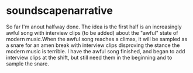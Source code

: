 # soundscapenarrative
So far I'm anout halfway done. The idea is the first half is an increasingly awful song with interview clips (to be added) about the "awful" state of modern music.When the awful song reaches a climax, it will be sampled as a snare for an amen break with interview clips disproving the stance the modern music is terrible. I have the awful song finished, and began to add interview clips at the shift, but still need them in the beginning and to sample the snare.
